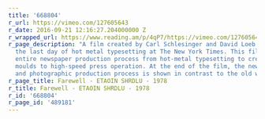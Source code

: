 ```yaml
---
title: '668804'
r_url: https://vimeo.com/127605643
r_date: 2016-09-21 12:16:27.204000000 Z
r_wrapped_url: https://www.reading.am/p/4qP7/https://vimeo.com/127605643
r_page_description: "A film created by Carl Schlesinger and David Loeb Weiss documenting
  the last day of hot metal typesetting at The New York Times. This film shows the
  entire newspaper production process from hot-metal typesetting to creating stereo
  moulds to high-speed press operation. At the end of the film, the new typesetting
  and photographic production process is shown in contrast to the old ways.\r"
r_page_title: Farewell - ETAOIN SHRDLU - 1978
r_title: Farewell - ETAOIN SHRDLU - 1978
r_id: '668804'
r_page_id: '489181'
---
```


